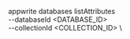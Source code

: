 appwrite databases listAttributes \
        --databaseId <DATABASE_ID> \
        --collectionId <COLLECTION_ID> \

